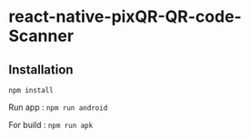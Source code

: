 # react-native-pixQR-QR-code-Scanner

## Installation

`npm install`

Run app :
`npm run android`


For build :
`npm run apk`
